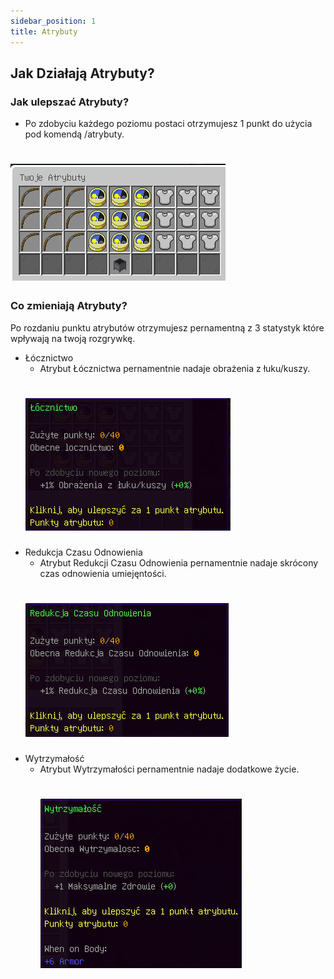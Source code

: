```yaml
---
sidebar_position: 1
title: Atrybuty
---
```

## Jak Działają Atrybuty?

### Jak ulepszać Atrybuty?
- Po zdobyciu każdego poziomu postaci otrzymujesz 1 punkt do użycia pod komendą /atrybuty.
# ![Atrybuty](./img/atrybuty.png)
### Co zmieniają Atrybuty?
Po rozdaniu punktu atrybutów otrzymujesz pernamentną z 3 statystyk które wpływają na twoją rozgrywkę.
- Łócznictwo
	- Atrybut Łócznictwa pernamentnie nadaje obrażenia z łuku/kuszy. 
	# ![Atrybuty](./img/locznik.png)
- Redukcja Czasu Odnowienia
	- Atrybut Redukcji Czasu Odnowienia pernamentnie nadaje skrócony czas odnowienia umiejęntości.
	# ![Atrybuty](./img/rco.png)
- Wytrzymałość
	- Atrybut Wytrzymałości pernamentnie nadaje dodatkowe życie.
		# ![Atrybuty](./img/wytrzy.png)


